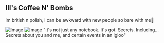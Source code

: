 ## III's Coffee N' Bombs

Im british n polish, i can be awkward with new people so bare with me💜

![Image](https://github.com/user-attachments/assets/b235589e-43eb-4154-95fc-846858648f16) ![Image](https://github.com/user-attachments/assets/19ce69df-0ec0-491e-aecc-ba3b3c61f5b0)
"It's not just any notebook. It's got. Secrets. Including... Secrets about you and me, and certain events in an igloo" 
